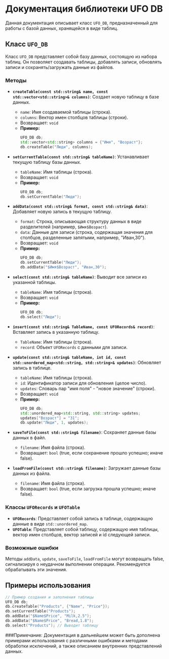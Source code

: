 # Документация библиотеки UFO DB

Данная документация описывает класс `UFO_DB`, предназначенный для работы с базой данных, хранящейся в виде таблиц.

## Класс `UFO_DB`

Класс `UFO_DB` представляет собой базу данных, состоящую из набора таблиц. Он позволяет создавать таблицы, добавлять записи, обновлять записи и сохранять/загружать данные из файлов.

### Методы

* **`createTable(const std::string& name, const std::vector<std::string>& columns)`**: Создает новую таблицу в базе данных.

    * `name`: Имя создаваемой таблицы (строка).
    * `columns`: Вектор имен столбцов таблицы (строки).
    * Возвращает: `void`
    * **Пример:**
        ```C++
        UFO_DB db;
        std::vector<std::string> columns = {"Имя", "Возраст"};
        db.createTable("Люди", columns);
        ```

* **`setCurrentTable(const std::string& tableName)`**: Устанавливает текущую таблицу базы данных.

    * `tableName`: Имя таблицы (строка).
    * Возвращает: `void`
    * **Пример:**
        ```C++
        UFO_DB db;
        db.setCurrentTable("Люди");
        ```

* **`addData(const std::string& format, const std::string& data)`**: Добавляет новую запись в текущую таблицу.

    * `format`: Строка, описывающая структуру данных в виде разделителей (например, `$Имя$Возраст`).
    * `data`: Данные для записи (строка, содержащая значения для столбцов, разделенные запятыми, например, "Иван,30").
    * Возвращает: `void`
    * **Пример:**
        ```C++
        UFO_DB db;
        db.setCurrentTable("Люди");
        db.addData("$Имя$Возраст", "Иван,30");
        ```

* **`select(const std::string& tableName)`**: Выводит все записи из указанной таблицы.

    * `tableName`: Имя таблицы (строка).
    * Возвращает: `void`
    * **Пример:**
        ```C++
        UFO_DB db;
        db.select("Люди");
        ```

* **`insert(const std::string& TableName, const UFORecords& record)`**: Вставляет запись в указанную таблицу.
    * `TableName`: Имя таблицы (строка).
    * `record`: Объект `UFORecords` с данными для записи.

* **`update(const std::string& tableName, int id, const std::unordered_map<std::string, std::string>& updates)`**: Обновляет запись в таблице.

    * `tableName`: Имя таблицы (строка).
    * `id`: Идентификатор записи для обновления (целое число).
    * `updates`: Словарь пар "имя поля" - "новое значение" (строки).
    * Возвращает: `void`
    * **Пример:**
        ```C++
        UFO_DB db;
        std::unordered_map<std::string, std::string> updates;
        updates["Возраст"] = "31";
        db.update("Люди", 1, updates);
        ```
* **`saveToFile(const std::string& filename)`**: Сохраняет данные базы данных в файл.

    * `filename`: Имя файла (строка).
    * Возвращает: `bool` (true, если сохранение прошло успешно; иначе false).

* **`loadFromFile(const std::string& filename)`**: Загружает данные базы данных из файла.

    * `filename`: Имя файла (строка).
    * Возвращает: `bool` (true, если загрузка прошла успешно; иначе false).


### Классы `UFORecords` и `UFOTable`

* **`UFORecords`**: Представляет собой запись в таблице, содержащую данные в виде `std::unordered_map`.
* **`UFOTable`**: Представляет собой таблицу, содержащую имя таблицы, вектор имен столбцов, вектор записей и id следующей записи.


### Возможные ошибки

Методы `addData`, `update`, `saveToFile`, `loadFromFile` могут возвращать false, сигнализируя о неудачном выполнении операции. Рекомендуется обрабатывать эти значения.


## Примеры использования

```C++
// Пример создания и заполнения таблицы
UFO_DB db;
db.createTable("Products", {"Name", "Price"});
db.setCurrentTable("Products");
db.addData("$Name$Price", "Milk,2.5");
db.addData("$Name$Price", "Bread,1.8");
db.select("Products"); // Выводит таблицу

```
###Примечание: 
Документация в дальнейшем может быть дополнена примерами использования с различными ошибками и методами обработки исключений, а также описанием внутренних представлений данных.

